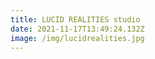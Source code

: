 ```yaml
---
title: LUCID REALITIES studio
date: 2021-11-17T13:49:24.132Z
image: /img/lucidrealities.jpg
---
```

